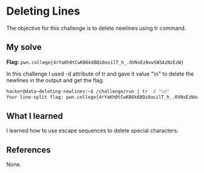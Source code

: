 # Deleting Lines
The objective for this challenge is to delete newlines using tr command.

## My solve
**Flag:** `pwn.college{4rYaKh0tCwKB6k6BQi0asilT_h_.0VNxEzNxwSN5AzNzEzW}`

In this challenge I used -d attribute of tr and gave it value "\n" to delete the newlines in the output and get the flag.
```bash
hacker@data~deleting-newlines:~$ /challenge/run | tr -d "\n"
Your line-split flag: pwn.college{4rYaKh0tCwKB6k6BQi0asilT_h_.0VNxEzNxwSN5AzNzEzW}
```

## What I learned
I learned how to use escape sequences to delete special characters.

## References 
None.
